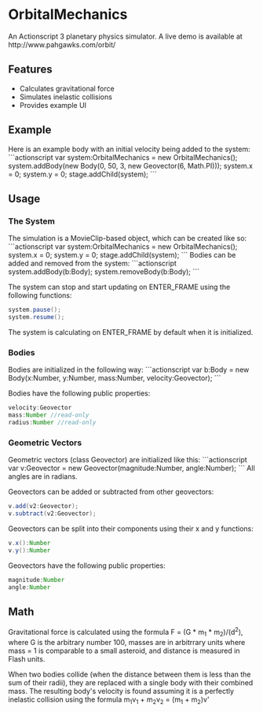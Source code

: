 <h1>OrbitalMechanics</h1>
An Actionscript 3 planetary physics simulator. A live demo is available at http://www.pahgawks.com/orbit/

<h2>Features</h2>
<ul>
	<li>Calculates gravitational force</li>
	<li>Simulates inelastic collisions</li>
	<li>Provides example UI</li>
</ul>

<h2>Example</h2>
Here is an example body with an initial velocity being added to the system:
```actionscript
var system:OrbitalMechanics = new OrbitalMechanics();
system.addBody(new Body(0, 50, 3, new Geovector(6, Math.PI)));
system.x = 0;
system.y = 0;
stage.addChild(system);
```

<h2>Usage</h2>
<h3>The System</h3>
The simulation is a MovieClip-based object, which can be created like so:
```actionscript
var system:OrbitalMechanics = new OrbitalMechanics();
system.x = 0;
system.y = 0;
stage.addChild(system);
```
Bodies can be added and removed from the system:
```actionscript
system.addBody(b:Body);
system.removeBody(b:Body);
```

The system can stop and start updating on ENTER_FRAME using the following functions:
```actionscript
system.pause();
system.resume();
```
The system is calculating on ENTER_FRAME by default when it is initialized.

<h3>Bodies</h3>
Bodies are initialized in the following way:
```actionscript
var b:Body = new Body(x:Number, y:Number, mass:Number, velocity:Geovector);
```

Bodies have the following public properties:
```actionscript
velocity:Geovector
mass:Number //read-only
radius:Number //read-only
```

<h3>Geometric Vectors</h3>
Geometric vectors (class Geovector) are initialized like this:
```actionscript
var v:Geovector = new Geovector(magnitude:Number, angle:Number);
```
All angles are in radians.

Geovectors can be added or subtracted from other geovectors:
```actionscript
v.add(v2:Geovector);
v.subtract(v2:Geovector);
```

Geovectors can be split into their components using their x and y functions:
```actionscript
v.x():Number
v.y():Number
```

Geovectors have the following public properties:
```actionscript
magnitude:Number
angle:Number
```

<h2>Math</h2>
Gravitational force is calculated using the formula F = (G * m<sub>1</sub> * m<sub>2</sub>)/(d<sup>2</sup>), where G is the arbitrary number 100, masses are in arbitrrary units where mass = 1 is comparable to a small asteroid, and distance is measured in Flash units.

When two bodies collide (when the distance between them is less than the sum of their radii), they are replaced with a single body with their combined mass. The resulting body's velocity is found assuming it is a perfectly inelastic collision using the formula m<sub>1</sub>v<sub>1</sub> + m<sub>2</sub>v<sub>2</sub> = (m<sub>1</sub> + m<sub>2</sub>)v'
